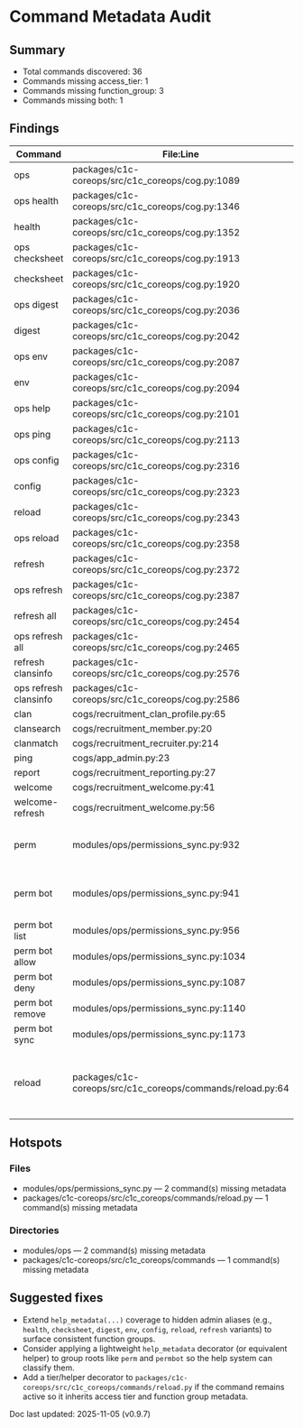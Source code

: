 # Command Metadata Audit

## Summary
- Total commands discovered: 36
- Commands missing access_tier: 1
- Commands missing function_group: 3
- Commands missing both: 1

## Findings
| Command | File:Line | access_tier | function_group | Notes |
| --- | --- | --- | --- | --- |
| ops | packages/c1c-coreops/src/c1c_coreops/cog.py:1089 | user | operational | |
| ops health | packages/c1c-coreops/src/c1c_coreops/cog.py:1346 | admin | operational | |
| health | packages/c1c-coreops/src/c1c_coreops/cog.py:1352 | admin | operational | |
| ops checksheet | packages/c1c-coreops/src/c1c_coreops/cog.py:1913 | admin | operational | |
| checksheet | packages/c1c-coreops/src/c1c_coreops/cog.py:1920 | admin | operational | |
| ops digest | packages/c1c-coreops/src/c1c_coreops/cog.py:2036 | staff | operational | |
| digest | packages/c1c-coreops/src/c1c_coreops/cog.py:2042 | admin | operational | |
| ops env | packages/c1c-coreops/src/c1c_coreops/cog.py:2087 | admin | operational | |
| env | packages/c1c-coreops/src/c1c_coreops/cog.py:2094 | admin | operational | |
| ops help | packages/c1c-coreops/src/c1c_coreops/cog.py:2101 | user | operational | |
| ops ping | packages/c1c-coreops/src/c1c_coreops/cog.py:2113 | user | operational | |
| ops config | packages/c1c-coreops/src/c1c_coreops/cog.py:2316 | admin | operational | |
| config | packages/c1c-coreops/src/c1c_coreops/cog.py:2323 | admin | operational | |
| reload | packages/c1c-coreops/src/c1c_coreops/cog.py:2343 | admin | operational | |
| ops reload | packages/c1c-coreops/src/c1c_coreops/cog.py:2358 | admin | operational | |
| refresh | packages/c1c-coreops/src/c1c_coreops/cog.py:2372 | admin | operational | |
| ops refresh | packages/c1c-coreops/src/c1c_coreops/cog.py:2387 | admin | operational | |
| refresh all | packages/c1c-coreops/src/c1c_coreops/cog.py:2454 | admin | operational | |
| ops refresh all | packages/c1c-coreops/src/c1c_coreops/cog.py:2465 | admin | operational | |
| refresh clansinfo | packages/c1c-coreops/src/c1c_coreops/cog.py:2576 | admin | operational | |
| ops refresh clansinfo | packages/c1c-coreops/src/c1c_coreops/cog.py:2586 | staff | operational | |
| clan | cogs/recruitment_clan_profile.py:65 | user | recruitment | |
| clansearch | cogs/recruitment_member.py:20 | user | recruitment | |
| clanmatch | cogs/recruitment_recruiter.py:214 | staff | recruitment | |
| ping | cogs/app_admin.py:23 | admin | operational | |
| report | cogs/recruitment_reporting.py:27 | admin | operational | |
| welcome | cogs/recruitment_welcome.py:41 | staff | recruitment | |
| welcome-refresh | cogs/recruitment_welcome.py:56 | admin | operational | |
| perm | modules/ops/permissions_sync.py:932 | admin | MISSING | Group entry lacks help metadata. |
| perm bot | modules/ops/permissions_sync.py:941 | admin | MISSING | Sub-group entry lacks help metadata. |
| perm bot list | modules/ops/permissions_sync.py:956 | admin | operational | |
| perm bot allow | modules/ops/permissions_sync.py:1034 | admin | operational | |
| perm bot deny | modules/ops/permissions_sync.py:1087 | admin | operational | |
| perm bot remove | modules/ops/permissions_sync.py:1140 | admin | operational | |
| perm bot sync | modules/ops/permissions_sync.py:1173 | admin | operational | |
| reload | packages/c1c-coreops/src/c1c_coreops/commands/reload.py:64 | MISSING | MISSING | Standalone reload command lacks tier and help metadata. |

## Hotspots
### Files
- modules/ops/permissions_sync.py — 2 command(s) missing metadata
- packages/c1c-coreops/src/c1c_coreops/commands/reload.py — 1 command(s) missing metadata

### Directories
- modules/ops — 2 command(s) missing metadata
- packages/c1c-coreops/src/c1c_coreops/commands — 1 command(s) missing metadata

## Suggested fixes
- Extend `help_metadata(...)` coverage to hidden admin aliases (e.g., `health`, `checksheet`, `digest`, `env`, `config`, `reload`, `refresh` variants) to surface consistent function groups.
- Consider applying a lightweight `help_metadata` decorator (or equivalent helper) to group roots like `perm` and `permbot` so the help system can classify them.
- Add a tier/helper decorator to `packages/c1c-coreops/src/c1c_coreops/commands/reload.py` if the command remains active so it inherits access tier and function group metadata.

Doc last updated: 2025-11-05 (v0.9.7)
